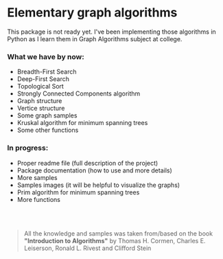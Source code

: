 # Elementary graph algorithms
This package is not ready yet.
I've been implementing those algorithms in Python as I learn them in Graph Algorithms subject at college.


### What we have by now:
- Breadth-First Search
- Deep-First Search
- Topological Sort
- Strongly Connected Components algorithm
- Graph structure
- Vertice structure
- Some graph samples
- Kruskal algorithm for minimum spanning trees
- Some other functions


### In progress:
- Proper readme file (full description of the project)
- Package documentation (how to use and more details)
- More samples
- Samples images (it will be helpful to visualize the graphs)
- Prim algorithm for minimum spanning trees
- More functions




<br/><br/>
> All the knowledge and samples was taken from/based on the book <b>"Introduction to Algorithms"</b> by Thomas H. Cormen, Charles E. Leiserson, Ronald L. Rivest and Clifford Stein
